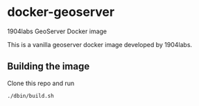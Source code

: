 # docker-geoserver
1904labs GeoServer Docker image

This is a vanilla geoserver docker image developed by 1904labs.

## Building the image
Clone this repo and run
```
./dbin/build.sh
```
